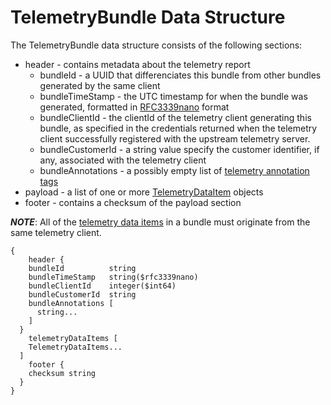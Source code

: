 # TelemetryBundle Data Structure

The TelemetryBundle data structure consists of the following sections:

* header - contains metadata about the telemetry report
  * bundleId - a UUID that differenciates this bundle from other bundles
    generated by the same client
  * bundleTimeStamp - the UTC timestamp for when the bundle was generated,
    formatted in [RFC3339nano](../../telemetrytimestamp.md) format
  * bundleClientId - the clientId of the telemetry client generating this
    bundle, as specified in the credentials returned when the telemetry
    client successfully registered with the upstream telemetry server.
  * bundleCustomerId - a string value specify the customer identifier,
    if any, associated with the telemetry client
  * bundleAnnotations - a possibly empty list of
    [telemetry annotation tags](../../telemetrytag.md)
* payload - a list of one or more [TelemetryDataItem](telemetrydataitem.md) objects
* footer - contains a checksum of the payload section

***NOTE***: All of the [telemetry data items](telemetrydataitem.md)
in a bundle must originate from the same telemetry client.

```
{
	header {
    bundleId          string
    bundleTimeStamp   string($rfc3339nano)
    bundleClientId    integer($int64)
    bundleCustomerId  string
    bundleAnnotations [
      string...
    ]
  }
	telemetryDataItems [
    TelemetryDataItems...
  ]
	footer {
    checksum string
  }
}
```
